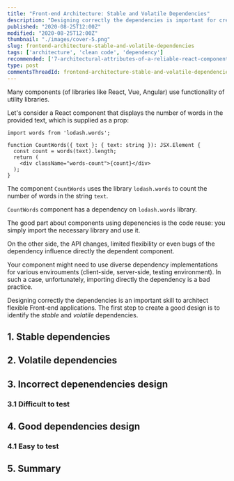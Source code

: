 ```yaml
---
title: "Front-end Architecture: Stable and Volatile Dependencies"
description: "Designing correctly the dependencies is important for creating flexible Front-end applications. The first step is to identify and separate the stable and volatile dependencies."
published: "2020-08-25T12:00Z"
modified: "2020-08-25T12:00Z"
thumbnail: "./images/cover-5.png"
slug: frontend-architecture-stable-and-volatile-dependencies
tags: ['architecture', 'clean code', 'dependency']
recommended: ['7-architectural-attributes-of-a-reliable-react-component', 'the-art-of-writing-small-and-plain-functions']
type: post
commentsThreadId: frontend-architecture-stable-and-volatile-dependencies
---
```


Many components (of libraries like React, Vue, Angular) use functionality of utility libraries.  

Let's consider a React component that displays the number of words in the provided text, which is supplied as a prop:

```tsx{1,4}
import words from 'lodash.words';

function CountWords({ text }: { text: string }): JSX.Element {
  const count = words(text).length;
  return (
    <div className="words-count">{count}</div>
  );
}
```

The component `CountWords` uses the library `lodash.words` to count the number of words in the string `text`. 

`CountWords` component has a dependency on `lodash.words` library.  

The good part about components using depenencies is the code reuse: you simply import the necessary library and use it.  

On the other side, the API changes, limited flexibility or even bugs of the dependency influence directly the dependent component.  

Your component might need to use diverse dependency implementations for various envirouments (client-side, server-side, testing environment). In such a case, unfortunately, importing directly the dependency is a bad practice.  

Designing correctly the dependencies is an important skill to architect flexible Front-end applications. The first step to create a good design is to identify the *stable* and *volatile* dependencies.  

## 1. Stable dependencies

## 2. Volatile dependencies

## 3. Incorrect depenendencies design

### 3.1 Difficult to test

## 4. Good dependencies design

### 4.1 Easy to test

## 5. Summary